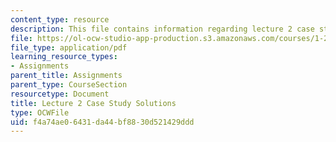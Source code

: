 ```yaml
---
content_type: resource
description: This file contains information regarding lecture 2 case study solutions.
file: https://ol-ocw-studio-app-production.s3.amazonaws.com/courses/1-264j-database-internet-and-systems-integration-technologies-fall-2013/f4a74ae06431da44bf8830d521429ddd_MIT1_264JF13_L2_sol.pdf
file_type: application/pdf
learning_resource_types:
- Assignments
parent_title: Assignments
parent_type: CourseSection
resourcetype: Document
title: Lecture 2 Case Study Solutions
type: OCWFile
uid: f4a74ae0-6431-da44-bf88-30d521429ddd
---
```

